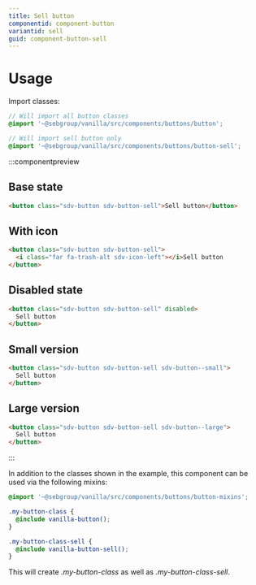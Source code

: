 ```yaml
---
title: Sell button
componentid: component-button
variantid: sell
guid: component-button-sell
---
```


# Usage

Import classes:

```scss
// Will import all button classes
@import '~@sebgroup/vanilla/src/components/buttons/button';

// Will import sell button only
@import '~@sebgroup/vanilla/src/components/buttons/button-sell';
```

:::componentpreview

## Base state
```html
<button class="sdv-button sdv-button-sell">Sell button</button>
```

## With icon
```html
<button class="sdv-button sdv-button-sell">
  <i class="far fa-trash-alt sdv-icon-left"></i>Sell button
</button>
```

## Disabled state
```html
<button class="sdv-button sdv-button-sell" disabled>
  Sell button
</button>
```

## Small version

```html
<button class="sdv-button sdv-button-sell sdv-button--small">
  Sell button
</button>
```

## Large version

```html
<button class="sdv-button sdv-button-sell sdv-button--large">
  Sell button
</button>
```
:::

In addition to the classes shown in the example, this component can be used via the following mixins:

```scss
@import '~@sebgroup/vanilla/src/components/buttons/button-mixins';

.my-button-class {
  @include vanilla-button();
}

.my-button-class-sell {
  @include vanilla-button-sell();
}
```

This will create <i>.my-button-class</i> as well as <i>.my-button-class-sell</i>.
